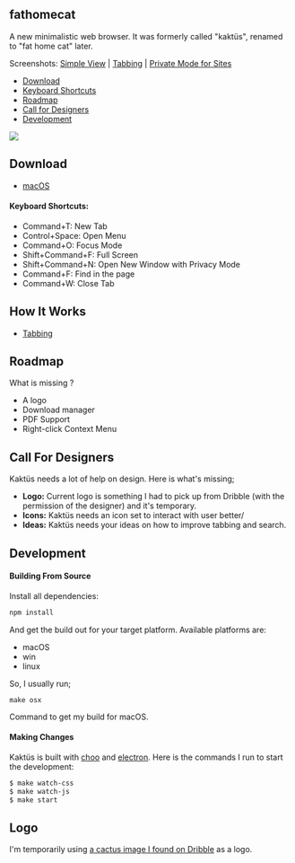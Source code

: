 ## fathomecat

A new minimalistic web browser. It was formerly called "kaktüs", renamed to "fat home cat" later.

Screenshots: [Simple View](https://cldup.com/6jOWAjYdpo.png) | [Tabbing](https://cldup.com/wDadS2XGrb.gif) | [Private Mode for Sites](https://cldup.com/qsYAu0F-ja.png)

* [Download](#download)
* [Keyboard Shortcuts](#keyboard-shortcuts)
* [Roadmap](#roadmap)
* [Call for Designers](#call-for-designers)
* [Development](#development)

![](https://cldup.com/6jOWAjYdpo.png)

## Download

* [macOS](https://www.dropbox.com/s/zk0hd9ec6k0a0yc/Kaktus-v1.2.0.zip?dl=0)

#### Keyboard Shortcuts:
* Command+T: New Tab
* Control+Space: Open Menu
* Command+O: Focus Mode
* Shift+Command+F: Full Screen
* Shift+Command+N: Open New Window with Privacy Mode
* Command+F: Find in the page
* Command+W: Close Tab

## How It Works

* [Tabbing]()

## Roadmap

What is missing ?
* A logo
* Download manager
* PDF Support
* Right-click Context Menu

## Call For Designers 

Kaktüs needs a lot of help on design. Here is what's missing;

* **Logo:** Current logo is something I had to pick up from Dribble (with the permission of the designer) and it's temporary.
* **Icons:** Kaktüs needs an icon set to interact with user better/
* **Ideas:** Kaktüs needs your ideas on how to improve tabbing and search.

## Development

#### Building From Source

Install all dependencies:

```bash
npm install
```

And get the build out for your target platform. Available platforms are:

* macOS
* win
* linux

So, I usually run;

```
make osx
```

Command to get my build for macOS.

#### Making Changes
Kaktüs is built with [choo](https://github.com/yoshuawuyts/choo) and [electron](https://github.com/electron/electron). Here is the commands I run to start the development:

```bash
$ make watch-css
$ make watch-js
$ make start
```

## Logo

I'm temporarily using [a cactus image I found on Dribble](https://dribbble.com/shots/1842263-Cactus) as a logo.

